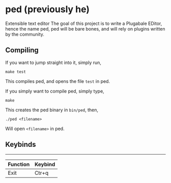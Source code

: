 ped (previously he)
=====================

Extensible text editor
The goal of this project is to write a Plugabale EDitor, hence the name ped,
ped will be bare bones, and will rely on plugins written by the community.

## Compiling

If you want to jump straight into it, simply run,
````
make test
````
This compiles ped, and opens the file `test` in ped.

If you simply want to compile ped, simply type,
````
make
````

This creates the ped binary in `bin/ped`, then,
````
./ped <filename>
````
Will open `<filename>` in ped.

## Keybinds
---
|Function|Keybind|
|--------|-------|
|Exit|Ctr+q|
